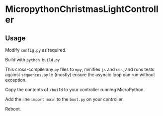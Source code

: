 # MicropythonChristmasLightController

## Usage
Modify `config.py` as required.

Build with `python build.py`

This cross-compile any `py` files to `mpy`, minifies `js` and `css`, and runs tests against `sequences.py` to (mostly) ensure the asyncio loop can run without exception.

Copy the contents of `/build` to your controller running MicroPython.

Add the line `import main` to the `boot.py` on your controller.

Reboot.
